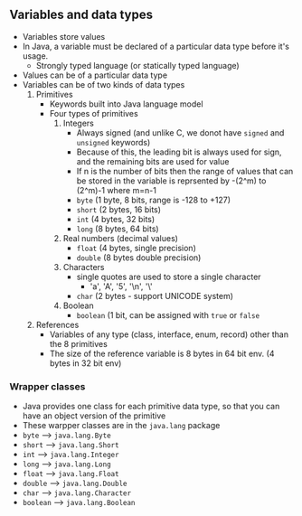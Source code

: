 ## Variables and data types

-   Variables store values
-   In Java, a variable must be declared of a particular data type before it's usage.
    -   Strongly typed language (or statically typed language)
-   Values can be of a particular data type
-   Variables can be of two kinds of data types
    1. Primitives
        - Keywords built into Java language model
        - Four types of primitives
            1. Integers
                - Always signed (and unlike C, we donot have `signed` and `unsigned` keywords)
                - Because of this, the leading bit is always used for sign, and the remaining bits are used for value
                - If n is the number of bits then the range of values that can be stored in the variable is reprsented by -(2^m) to (2^m)-1 where m=n-1
                - `byte` (1 byte, 8 bits, range is -128 to +127)
                - `short` (2 bytes, 16 bits)
                - `int` (4 bytes, 32 bits)
                - `long` (8 bytes, 64 bits)
            1. Real numbers (decimal values)
                - `float` (4 bytes, single precision)
                - `double` (8 bytes double precision)
            1. Characters
                - single quotes are used to store a single character
                    - 'a', 'A', '5', '\n', '\\'
                - `char` (2 bytes - support UNICODE system)
            1. Boolean
                - `boolean` (1 bit, can be assigned with `true` or `false`
    1. References
        - Variables of any type (class, interface, enum, record) other than the 8 primitives
        - The size of the reference variable is 8 bytes in 64 bit env. (4 bytes in 32 bit env)

### Wrapper classes

-   Java provides one class for each primitive data type, so that you can have an object version of the primitive
-   These warpper classes are in the `java.lang` package
-   `byte` --> `java.lang.Byte`
-   `short` --> `java.lang.Short`
-   `int` --> `java.lang.Integer`
-   `long` --> `java.lang.Long`
-   `float` --> `java.lang.Float`
-   `double` --> `java.lang.Double`
-   `char` --> `java.lang.Character`
-   `boolean` --> `java.lang.Boolean`
